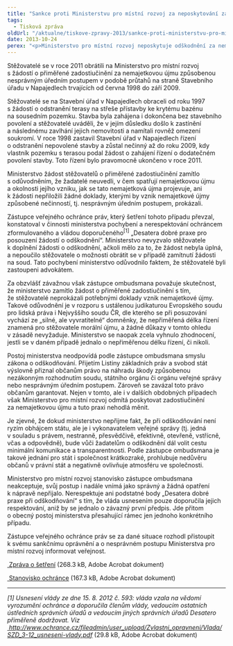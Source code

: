 ```yaml
---
title: "Sankce proti Ministerstvu pro místní rozvoj za neposkytování zadostiučinění v případech nemajetkové újmy"
tags:
  - Tisková zpráva
oldUrl: "/aktualne/tiskove-zpravy-2013/sankce-proti-ministerstvu-pro-mistni-rozvoj-za-neposkytovani-zadostiucineni-v-pripadech-nem"
date: 2013-10-24
perex: "<p>Ministerstvo pro místní rozvoj neposkytuje odškodnění za nemajetkovou újmu způsobenou nesprávným úředním postupem. Chybně vyhodnocuje nesprávný úřední postup a po žadatelích vyžaduje prokázání nemajetkové újmy, ačkoli v těchto případech je věcí státu, aby vyvrátil tvrzení o jejím vzniku.</p>"
---
```


<!-- imported from the old website -->

<p>Stěžovatelé se v roce 2011 obrátili na Ministerstvo pro místní rozvoj s žádostí o přiměřené zadostiučinění za nemajetkovou újmu způsobenou nesprávným úředním postupem v podobě průtahů na straně Stavebního úřadu v Napajedlech trvajících od června 1998 do září 2009.</p><p>Stěžovatelé se na Stavební úřad v Napajedlech obraceli od roku 1997 s žádostí o odstranění terasy na střeše přístavby ke krytému bazénu na sousedním pozemku. Stavba byla zahájena i dokončena bez stavebního povolení a stěžovatelé uváděli, že v jejím důsledku došlo k zastínění a následnému zavlhání jejich nemovitosti a namítali rovněž omezení soukromí. V roce 1998 zastavil Stavební úřad v Napajedlech řízení o odstranění nepovolené stavby a zůstal nečinný až do roku 2009, kdy vlastník pozemku s terasou podal žádost o zahájení řízení o dodatečném povolení stavby. Toto řízení bylo pravomocně ukončeno v roce 2011. </p><p>Ministerstvo žádost stěžovatelů o přiměřené zadostiučinění zamítlo s odůvodněním, že žadatelé neuvedli, v čem spatřují nemajetkovou újmu a okolnosti jejího vzniku, jak se tato nemajetková újma projevuje, ani k žádosti nepřiložili žádné doklady, kterými by vznik nemajetkové újmy způsobené nečinností, tj. nesprávným úředním postupem, prokázali.</p><p>Zástupce veřejného ochránce práv, který šetření tohoto případu převzal, konstatoval v činnosti ministerstva pochybení a nerespektování ochráncem zformulovaného a vládou doporučeného<sup>[1]</sup> „Desatera dobré praxe pro posouzení žádostí o odškodnění“. Ministerstvo nevyzvalo stěžovatele k doplnění žádosti o odškodnění, ačkoli mělo za to, že žádost nebyla úplná, a nepoučilo stěžovatele o možnosti obrátit se v případě zamítnutí žádosti na soud. Tato pochybení ministerstvo odůvodnilo faktem, že stěžovatelé byli zastoupeni advokátem.</p><p>Za obzvlášť závažnou však zástupce ombudsmana považuje skutečnost, že ministerstvo zamítlo žádost o přiměřené zadostiučinění s tím, že stěžovatelé neprokázali potřebnými doklady vznik nemajetkové újmy. Takové odůvodnění je v rozporu s ustálenou judikaturou Evropského soudu pro lidská práva i Nejvyššího soudu ČR, dle kterého se při posuzování vychází ze „silné, ale vyvratitelné“ domněnky, že nepřiměřená délka řízení znamená pro stěžovatele morální újmu, a žádné důkazy v tomto ohledu v zásadě nevyžaduje. Ministerstvo se naopak zcela vyhnulo zhodnocení, jestli se v daném případě jednalo o nepřiměřenou délku řízení, či nikoli.</p><p>Postoj ministerstva neodpovídá podle zástupce ombudsmana smyslu zákona o odškodňování. Přijetím Listiny základních práv a svobod stát výslovně přiznal občanům právo na náhradu škody způsobenou nezákonným rozhodnutím soudu, státního orgánu či orgánu veřejné správy nebo nesprávným úředním postupem. Zároveň se zavázal toto právo občanům garantovat. Nejen v tomto, ale i v dalších obdobných případech však Ministerstvo pro místní rozvoj odmítá poskytovat zadostiučinění za nemajetkovou újmu a tuto praxi nehodlá měnit.</p><p>Je zjevné, že dokud ministerstvo nepřijme fakt, že při odškodňování není ryzím obhájcem státu, ale je i vykonavatelem veřejné správy (tj. jedná v souladu s právem, nestranně, přesvědčivě, efektivně, otevřeně, vstřícně, včas a odpovědně), bude vůči žadatelům o odškodnění dál volit cestu minimální komunikace a transparentnosti. Podle zástupce ombudsmana je takové jednání pro stát i společnost krátkozraké, prohlubuje nedůvěru občanů v právní stát a negativně ovlivňuje atmosféru ve společnosti.</p><p>Ministerstvo pro místní rozvoj stanovisko zástupce ombudsmana neakceptuje, svůj postup i nadále vnímá jako správný a žádná opatření k nápravě nepřijalo. Nerespektuje ani podstatné body „Desatera dobré praxe při odškodňování“ s tím, že vláda usnesením pouze doporučila jejich respektování, aniž by se jednalo o závazný první předpis. Jde přitom o obecný postoj ministerstva přesahující rámec jen jednoho konkrétního případu.</p><p>Zástupce veřejného ochránce práv se za dané situace rozhodl přistoupit k svému sankčnímu oprávnění a o nesprávném postupu Ministerstva pro místní rozvoj informovat veřejnost. </p><p><a title="Otevření do nového okna" href="/uploads-import/STANOVISKA/odskodnovani/5084-2011-HJK-ZZ.pdf" target="_blank"><img alt="" src="https://www.ochrance.cz/typo3/ext/od_linkdesc/icons/pdf.gif" class="od_linkdesc_icon" /> Zpráva o šetření</a> (268.3 kB, Adobe Acrobat dokument)</p><p><a title="Otevření do nového okna" href="/uploads-import/STANOVISKA/odskodnovani/5084-2011-TM-ZSO.pdf" target="_blank"><img alt="" src="https://www.ochrance.cz/typo3/ext/od_linkdesc/icons/pdf.gif" class="od_linkdesc_icon" /> Stanovisko ochránce</a> (167.3 kB, Adobe Acrobat dokument)</p><hr /><p><em>[1] Usnesení vlády ze dne 15. 8. 2012 č. 593: vláda vzala na vědomí vyrozumění ochránce a doporučila členům vlády, vedoucím ostatních ústředních správních úřadů a vedoucím jiných správních úřadů Desatero přiměřeně dodržovat. Viz </em><a title="Otevření do nového okna" href="/uploads-import/Zvlastni_opravneni/Vlada/SZD_3-12_usneseni-vlady.pdf" target="_blank"><img alt="" src="https://www.ochrance.cz/typo3/ext/od_linkdesc/icons/pdf.gif" class="od_linkdesc_icon" /> <em>http://www.ochrance.cz/fileadmin/user_upload/Zvlastni_opravneni/Vlada/SZD_3-12_usneseni-vlady.pdf</em></a> (29.8 kB, Adobe Acrobat dokument) </p>
